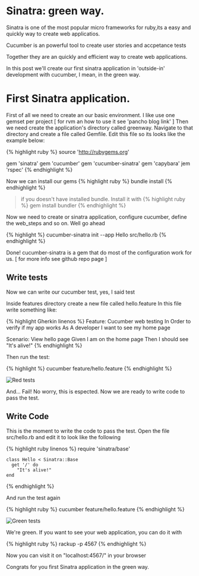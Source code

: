 # Sinatra: green way.

Sinatra is one of the most popular micro frameworks for ruby,its a easy and
quickly way to create web applicatios.

Cucumber is an powerful tool to create user stories and accpetance tests

Together they are an quickly and efficient way to create web applications.

In this post we'll create our first sinatra application in 'outside-in' development with cucumber, I mean, in the green way.

# First Sinatra application.

First of all we need to create an our basic environment.
I like use one gemset per project [ for rvm an how to use it see 'pancho blog link' ]
Then we need create the application's directory called greenway. Navigate to that
directory and create a file called Gemfile. Edit this file so its looks like
the example below:

{% highlight ruby %}
source 'http://rubygems.org'

gem 'sinatra'
gem 'cucumber'
gem 'cucumber-sinatra'
gem 'capybara'
jem 'rspec'
{% endhighlight %}

Now we can install our gems
{% highlight ruby %}
    bundle install
{% endhighlight %}

> if you doesn't have installed bundle. Install it with
{% highlight ruby %}
    gem install bundler
{% endhighlight %}

Now we need to create or sinatra application, configure cucumber, define
the web_steps and so on. Well go ahead

{% highlight %}
    cucumber-sinatra init --app Hello src/hello.rb
{% endhighlight %}

Done! cucumber-sinatra is a gem that do most of the configuration work for us. [ for
more info see github repo page ]

## Write tests

Now we can write our cucumber test, yes, I said test

Inside features directory create a new file called hello.feature
In this file write something like:

{% highlight Gherkin linenos %}
Feature: Cucumber web testing
  In Order to verify if my app works
  As A developer
  I want to see my home page

  Scenario: View hello page
    Given I am on the home page
    Then I should see "It's alive!"
{% endhighlight %}

Then run the test:

{% highlight %}
    cucumber feature/hello.feature
{% endhighlight %}

![Red tests](https://github.com/ovargas27/sinatra-green_way/blob/master/sinatra_red_tests.jpg?raw=true)

And... Fail!
No worry, this is espected. Now we are ready to write code to pass the test.

## Write Code

This is the moment to write the code to pass the test. Open the file src/hello.rb and edit it to look like the following

{% highlight ruby linenos %}
    require 'sinatra/base'

    class Hello < Sinatra::Base
      get '/' do
        "It's alive!"
    end
{% endhighlight %}

And run the test again 

{% highlight ruby %}
    cucumber feature/hello.feature
{% endhighlight %}

![Green tests](https://github.com/ovargas27/sinatra-green_way/blob/master/sinatra_green_tests.jpg?raw=true)

We're green. If you want to see your web application, you can do it with

{% highlight ruby %}
   rackup -p 4567
{% endhighlight %}

Now you can visit it on "localhost:4567/" in your browser

Congrats for you first Sinatra application in the green way.
